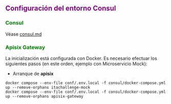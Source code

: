 ## <span style='color: purple;'>Configuración del entorno Consul</span>

### <span style='color: green;'>Consul</span>

Véase [consul.md](consul.md)

### <span style='color: green;'>Apisix Gateway</span>

La inicialización está configurada con Docker. Es necesario efectuar los siguientes pasos (en este orden, ejemplo con Microservicio Mock):

* Arranque de **apisix**
```
docker compose --env-file conf/.env.local -f consul/docker-compose.yml up --remove-orphans itachallenge-mock
docker compose --env-file conf/.env.local -f consul/docker-compose.yml up --remove-orphans apisix-gateway
```


